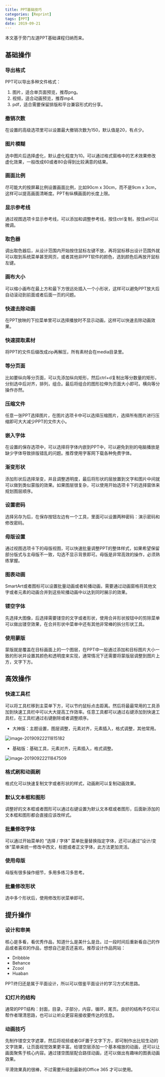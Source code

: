 ```yaml
---
title: PPT基础技巧
categories: [Reprint]
tags: [PPT]
date: 2019-09-21
---
```

本文基于旁门左道PPT基础课程归纳而来。

## 基础操作

### 导出格式

PPT可以导出多种文件格式：

1. 图片，适合单页面预览，推荐png。
2. 视频，适合动画预览，推荐mp4.
3. pdf，适合需要保留排版和平台兼容形式的分享。

### 撤销次数

在设置的高级选项里可以设置最大撤销次数为150，默认值是20，有点少。

### 图片模糊

选中图片后选择虚化，默认虚化程度为10。可以通过格式窗格中的艺术效果修改虚化效果，一般改成60或者80会得到比较满意的结果。

### 画面比例

尽可能大的按屏幕比例设置画面比例，比如90cm x 30cm，而不是9cm x 3cm，这样可以提高画面清晰度。PPT有纵横画面的长度上限。

### 显示参考线

通过视图选项卡显示参考线，可以添加和调整参考线，按住ctrl复制，按住alt可以微调。

### 取色器

调出取色器后，从设计范围内开始按住鼠标左键不放，再将鼠标移出设计范围外就可以取到系统菜单甚至网页，或者其他非PPT软件的颜色，选到颜色后再放开鼠标左键。

### 画布大小

可以缩小画布在最上方和最下方很远处插入一个小形状，这样可以避免PPT放大后自动滚动到前面或者后面一页的问题。

### 快速去除动画

在PPT放映的下拉菜单里可以选择播放时不显示动画，这样可以快速去除动画效果。

### 快速提取素材

将PPT的文件后缀改成zip再解压，所有素材会在media目录里。

### 等分页面

比如要纵向等分页面，可以先添加纵向矩形，然后ctrl+d复制出等分数量的矩形，分别选中后对齐，排列，组合。最后将组合的图形拉伸为页面大小即可。横向等分操作亦然。

### 压缩文件

任意一张PPT选择图片，在图片选项卡中可以选择压缩图片，选择所有图片进行压缩即可大大减少PPT的文件大小。

### 嵌入字体

在设置的保存选项中，可以选择将字体内嵌到PPT中，可以避免到别的电脑播放是缺少字体导致排版错乱的问题。推荐使用字客网下载各种免费字体。

### 渐变形状

添加形状后选择渐变，并且调整透明度，最后将形状的层放置到文字和图片中间就可以做到类似蒙版的效果。如果图层很复杂，可以使用开始选项卡下的选择窗体来规划图层顺序。

### 设置密码

选择另存为后，在保存按钮左边有一个工具，里面可以设置两种密码：演示密码和修改密码。

### 母版设置

通过视图选项卡下的母版视图，可以快速批量调整PPT的整体样式，如果希望保留部分版式与主母版不一致，勾选不显示背景即可。母版是非常高效的操作，必须熟练掌握。

### 图表动画

SmartArt或者图标可以设置批量动画或者轮播动画，需要通过动画窗格将其他文字或者元素的动画合并到这些轮播动画中以达到同时展示的效果。

### 镂空字体

先选择大图像，后选择需要镂空的文字或者形状，使用合并形状按钮中的剪除菜单可以做出镂空效果，在合并形状中菜单中还有其他非常棒的拆分形状工具。

### 使用蒙版

蒙版就是覆盖在目标画面上的一个图层，在PPT中一般通过添加和目标图片大小一致的形状并设置其颜色和透明度来实现，通常情况下还需要将蒙版层调整到图片上方，文字下方。

## 高效操作

### 快速工具栏

可以将工具栏移到主菜单下方，可以节约鼠标点击距离。然后将最最常用的工具添加到快速工具栏中可以大大提高工作效率。任意工具都可以通过右键添加到快速工具栏，在工具栏通过右键删除或者调整顺序。

- 大神版：主题设置，图层调整，元素对齐，元素插入，格式调整，其他常用。

![image-20190922211815182](images/image-20190922211815182.png)

- 基础版：基础工具，元素对齐，元素插入，格式调整。

![image-20190922211847509](images/image-20190922211847509.png)

### 格式刷和动画刷

格式化可以快速复制文字或者形状的样式，动画刷可以复制动画效果。

### 默认文本框和图形

调整好的文本框或者图形可以通过右键设置为默认文本框或者图形，后面新添加的文本框和图形都会直接应该改样式。

### 批量修改字体

可以通过开始菜单的 “选择 / 字体” 菜单批量替换指定字体，还可以通过“设计/变体”菜单来统一修改中西文，标题或者正文字体，此方法更加灵活。

### 使用母版

母版有很多操作细节，多用多练习多思考。

### 批量修改形状

选中多个形状后，使用修改形状菜单即可。

## 提升操作

### 设计和审美

核心是多看，看优秀作品，知道什么是美什么是丑。过一段时间后重新看自己的作品或者喜欢的作品，想想自己是否还喜欢。推荐设计作品网站：

- Dribbble
- Behance
- Zcool
- Huaban

PPT终归还是属于平面设计，所以可以借鉴平面设计的学习方式和思路。

### 幻灯片的结构

通常的PPT结构：封面，目录，子部分，内容，循环，尾页。良好的结构不仅可以帮作者理清思路，也可以让听众更容易接收要传达的信息。

### 动画技巧

先制作镂空文字遮罩，然后将视频或者GIF置于文字下方，即可制作出比较生动的文字效果，让页面视觉效果更丰富。给镂空层添加一个基本缩放的动画，还可以让画面聚焦于核心内容。通过镂空图层配合路径动画，还可以做出有趣味的图表动画效果。

平滑效果真的很棒，不过需要升级到最新的Office 365 才可以使用。






